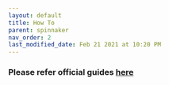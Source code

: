```yaml
---
layout: default
title: How To
parent: spinnaker
nav_order: 2
last_modified_date: Feb 21 2021 at 10:20 PM
---
```


### Please refer official guides [here](https://spinnaker.io/guides/)  
